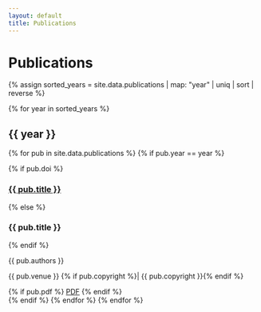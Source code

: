 ```yaml
---
layout: default
title: Publications
---
```


# Publications

{% assign sorted_years = site.data.publications | map: "year" | uniq | sort | reverse %}

{% for year in sorted_years %}

## {{ year }}

{% for pub in site.data.publications %}
{% if pub.year == year %}

<div class="publication">
  {% if pub.doi %}
  <h3><a href="{{ pub.doi }}">{{ pub.title }}</a></h3>
  {% else %}
  <h3>{{ pub.title }}</h3>
  {% endif %}
  <p class="publication-authors">{{ pub.authors }}</p>
  <p class="publication-venue">{{ pub.venue }} {% if pub.copyright %}&#124; {{ pub.copyright }}{% endif %}</p>
  {% if pub.pdf %}
  <a href="{{ pub.pdf }}" class="resource-link">PDF</a>
  {% endif %}
</div>
    {% endif %}
  {% endfor %}
{% endfor %}
